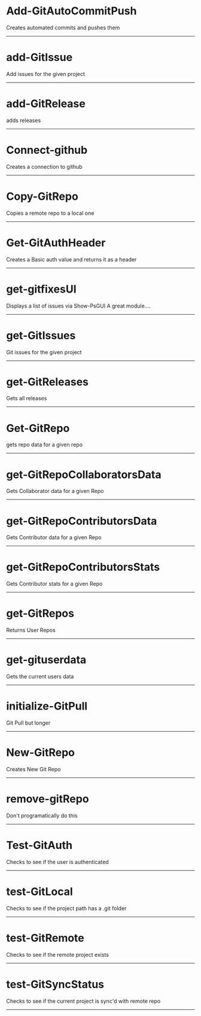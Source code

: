 ﻿# Add-GitAutoCommitPush 
Creates automated commits and pushes them 
 
 
 
 
 
 
 
--- 
# add-GitIssue 
Add issues for the given project 
 
 
 
 
 
 
 
--- 
# add-GitRelease 
adds releases 
 
 
 
 
 
 
 
--- 
# Connect-github 
Creates a connection to github 
 
 
 
 
 
 
 
--- 
# Copy-GitRepo 
Copies a remote repo to a local one 
 
 
 
 
 
 
 
--- 
# Get-GitAuthHeader 

Creates a Basic auth value and returns it as a header  
 
 
 
 
 
 
--- 
# get-gitfixesUI 
Displays a list of issues via Show-PsGUI A great module.... 
 
 
 
 
 
 
 
--- 
# get-GitIssues 

Git issues for the given project 
 
 
 
 
 
 
--- 
# get-GitReleases 
Gets all releases 
 
 
 
 
 
 
 
--- 
# Get-GitRepo 
gets repo data for a given repo 
 
 
 
 
 
 
 
--- 
# get-GitRepoCollaboratorsData 
Gets Collaborator data for a given Repo 
 
 
 
 
 
 
 
--- 
# get-GitRepoContributorsData 
Gets Contributor data for a given Repo 
 
 
 
 
 
 
 
--- 
# get-GitRepoContributorsStats 
Gets Contributor stats for a given Repo 
 
 
 
 
 
 
 
--- 
# get-GitRepos 
Returns User Repos 
 
 
 
 
 
 
 
--- 
# get-gituserdata 

Gets the current users data 
 
 
 
 
 
 
--- 
# initialize-GitPull 
Git Pull but longer 
 
 
 
 
 
 
 
--- 
# New-GitRepo 
Creates New Git Repo 
 
 
 
 
 
 
 
--- 
# remove-gitRepo 
Don't programatically do this 
 
 
 
 
 
 
 
--- 
# Test-GitAuth 
Checks to see if the user is authenticated 
 
 
 
 
 
 
 
--- 
# test-GitLocal 

Checks to see if the project path has a .git folder 
 
 
 
 
 
 
--- 
# test-GitRemote 

Checks to see if the remote project exists 
 
 
 
 
 
 
--- 
# test-GitSyncStatus 

Checks to see if the current project is sync'd with remote repo 
 
 
 
 
 
 
--- 

